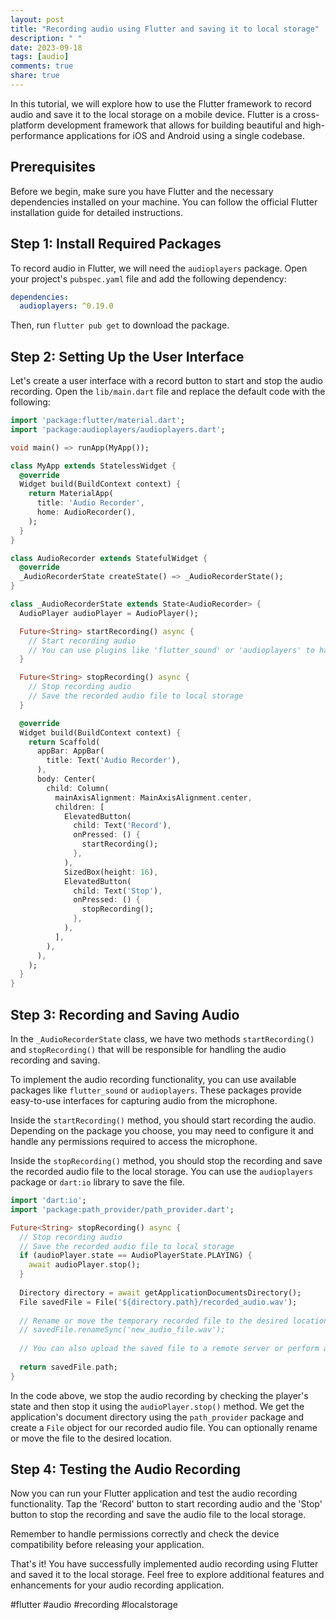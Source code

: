 ```yaml
---
layout: post
title: "Recording audio using Flutter and saving it to local storage"
description: " "
date: 2023-09-18
tags: [audio]
comments: true
share: true
---
```


In this tutorial, we will explore how to use the Flutter framework to record audio and save it to the local storage on a mobile device. Flutter is a cross-platform development framework that allows for building beautiful and high-performance applications for iOS and Android using a single codebase.

## Prerequisites

Before we begin, make sure you have Flutter and the necessary dependencies installed on your machine. You can follow the official Flutter installation guide for detailed instructions.

## Step 1: Install Required Packages

To record audio in Flutter, we will need the `audioplayers` package. Open your project's `pubspec.yaml` file and add the following dependency:

```yaml
dependencies:
  audioplayers: ^0.19.0
```

Then, run `flutter pub get` to download the package.

## Step 2: Setting Up the User Interface

Let's create a user interface with a record button to start and stop the audio recording. Open the `lib/main.dart` file and replace the default code with the following:

```dart
import 'package:flutter/material.dart';
import 'package:audioplayers/audioplayers.dart';

void main() => runApp(MyApp());

class MyApp extends StatelessWidget {
  @override
  Widget build(BuildContext context) {
    return MaterialApp(
      title: 'Audio Recorder',
      home: AudioRecorder(),
    );
  }
}

class AudioRecorder extends StatefulWidget {
  @override
  _AudioRecorderState createState() => _AudioRecorderState();
}

class _AudioRecorderState extends State<AudioRecorder> {
  AudioPlayer audioPlayer = AudioPlayer();

  Future<String> startRecording() async {
    // Start recording audio
    // You can use plugins like 'flutter_sound' or 'audioplayers' to handle audio recording
  }

  Future<String> stopRecording() async {
    // Stop recording audio
    // Save the recorded audio file to local storage
  }

  @override
  Widget build(BuildContext context) {
    return Scaffold(
      appBar: AppBar(
        title: Text('Audio Recorder'),
      ),
      body: Center(
        child: Column(
          mainAxisAlignment: MainAxisAlignment.center,
          children: [
            ElevatedButton(
              child: Text('Record'),
              onPressed: () {
                startRecording();
              },
            ),
            SizedBox(height: 16),
            ElevatedButton(
              child: Text('Stop'),
              onPressed: () {
                stopRecording();
              },
            ),
          ],
        ),
      ),
    );
  }
}
```

## Step 3: Recording and Saving Audio

In the `_AudioRecorderState` class, we have two methods `startRecording()` and `stopRecording()` that will be responsible for handling the audio recording and saving.

To implement the audio recording functionality, you can use available packages like `flutter_sound` or `audioplayers`. These packages provide easy-to-use interfaces for capturing audio from the microphone.

Inside the `startRecording()` method, you should start recording the audio. Depending on the package you choose, you may need to configure it and handle any permissions required to access the microphone.

Inside the `stopRecording()` method, you should stop the recording and save the recorded audio file to the local storage. You can use the `audioplayers` package or `dart:io` library to save the file.

```dart
import 'dart:io';
import 'package:path_provider/path_provider.dart';

Future<String> stopRecording() async {
  // Stop recording audio
  // Save the recorded audio file to local storage
  if (audioPlayer.state == AudioPlayerState.PLAYING) {
    await audioPlayer.stop();
  }
  
  Directory directory = await getApplicationDocumentsDirectory();
  File savedFile = File('${directory.path}/recorded_audio.wav');
  
  // Rename or move the temporary recorded file to the desired location
  // savedFile.renameSync('new_audio_file.wav');
  
  // You can also upload the saved file to a remote server or perform any other operations
  
  return savedFile.path;
}
```

In the code above, we stop the audio recording by checking the player's state and then stop it using the `audioPlayer.stop()` method. We get the application's document directory using the `path_provider` package and create a `File` object for our recorded audio file. You can optionally rename or move the file to the desired location.

## Step 4: Testing the Audio Recording

Now you can run your Flutter application and test the audio recording functionality. Tap the 'Record' button to start recording audio and the 'Stop' button to stop the recording and save the audio file to the local storage.

Remember to handle permissions correctly and check the device compatibility before releasing your application.

That's it! You have successfully implemented audio recording using Flutter and saved it to the local storage. Feel free to explore additional features and enhancements for your audio recording application.

#flutter #audio #recording #localstorage